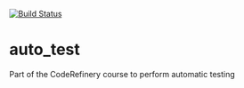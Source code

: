 <!--- (Add a badge for testing) -->
[![Build Status](https://github.com/SiebeLeDe/auto_test/tree/main/.github/workflows/python-app.yml//badge.svg)](https://github.com/SiebeLeDe/auto_test/tree/main/.github/workflows/python-app.yml)

# auto_test
Part of the CodeRefinery course to perform automatic testing
